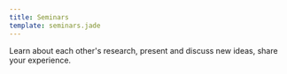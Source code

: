 ```yaml
---
title: Seminars
template: seminars.jade
---
```

Learn about each other's research, present and discuss new ideas, share your experience.

